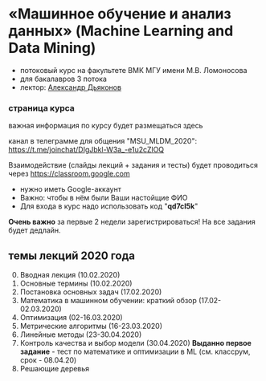 # «Машинное обучение и анализ данных» (Machine Learning and Data Mining)
* потоковый курс на факультете ВМК МГУ имени М.В. Ломоносова 
* для бакалавров 3 потока
* лектор: [Александр Дьяконов](https://dyakonov.org/ag/)

### страница курса
важная информация по курсу будет размещаться здесь

канал в телеграмме для общения "MSU_MLDM_2020": https://t.me/joinchat/DIgJbkl-W3a_-e1u2cZlOQ

Взаимодействие (слайды лекций + задания и тесты) будет проводиться через https://classroom.google.com
* нужно иметь Google-аккаунт 
* Важно: чтобы в нём были Ваши настойщие ФИО
* Для входа в курс надо использовать код "**qd7cl5k**"

**Очень важно** за первые 2 недели зарегистрироваться! На все задания будет дедлайн.

## темы лекций 2020 года

0. Вводная лекция (10.02.2020)
1. Основные термины (10.02.2020)
2. Постановка основных задач (17.02.2020)
3. Математика в машинном обучении: краткий обзор (17.02-02.03.2020)
4. Оптимизация (02-16.03.2020)
5. Метрические алгоритмы (16-23.03.2020)
6. Линейные методы (23-30.04.2020)
7. Контроль качества и выбор модели (30.04.2020)
**Выданно первое задание** - тест по математике и оптимизации в ML (см. классрум, срок - 08.04.20)
8. Решающие деревья
